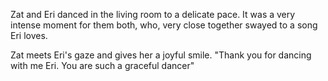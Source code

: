 Zat and Eri danced in the living room to a delicate pace. It was a very intense moment for them both, who, very close together swayed to a song Eri loves.

Zat meets Eri's gaze and gives her a joyful smile. "Thank you for dancing with me Eri. You are such a graceful dancer"